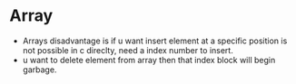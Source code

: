 # Array
- Arrays disadvantage is if u want insert element at a specific position 
is not possible in c direclty, need a index number to insert.
- u want to delete element from array then that index block will begin garbage.
